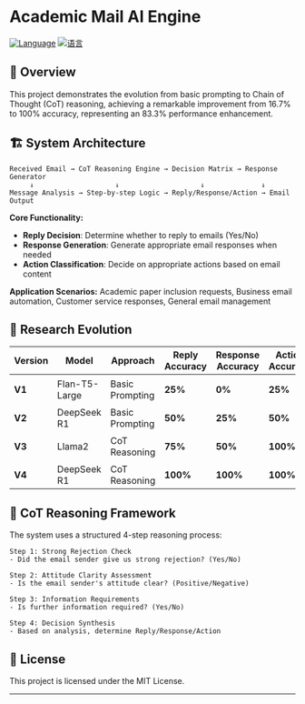 # Academic Mail AI Engine

[![Language](https://img.shields.io/badge/Language-English-blue)](README.md)
[![语言](https://img.shields.io/badge/语言-中文-red)](README.zh-CN.md)


## 🚀 Overview

This project demonstrates the evolution from basic prompting to Chain of Thought (CoT) reasoning, achieving a remarkable improvement from 16.7% to 100% accuracy, representing an 83.3% performance enhancement.

## 🏗️ System Architecture

```
Received Email → CoT Reasoning Engine → Decision Matrix → Response Generator
     ↓                    ↓                    ↓              ↓
Message Analysis → Step-by-step Logic → Reply/Response/Action → Email Output
```

**Core Functionality:**
- **Reply Decision**: Determine whether to reply to emails (Yes/No)
- **Response Generation**: Generate appropriate email responses when needed
- **Action Classification**: Decide on appropriate actions based on email content

**Application Scenarios:** Academic paper inclusion requests, Business email automation, Customer service responses, General email management

## 🔬 Research Evolution

| Version | Model | Approach | Reply Accuracy | Response Accuracy | Action Accuracy | Overall Score | File |
|---------|-------|----------|----------------|------------------|-----------------|---------------|------|
| **V1** | Flan-T5-Large | Basic Prompting | **25%** | **0%** | **25%** | **16.7%** | `V1-Flan-T5-Large.py` |
| **V2** | DeepSeek R1 | Basic Prompting | **50%** | **25%** | **50%** | **41.7%** | `V2-DS.py` |
| **V3** | Llama2 | CoT Reasoning | **75%** | **50%** | **100%** | **75.0%** | `V3-Llama2-CoT.py` |
| **V4** | DeepSeek R1 | CoT Reasoning | **100%** | **100%** | **100%** | **100%** | `V4-DS-CoT.py` |

## 🧠 CoT Reasoning Framework

The system uses a structured 4-step reasoning process:

```
Step 1: Strong Rejection Check
- Did the email sender give us strong rejection? (Yes/No)

Step 2: Attitude Clarity Assessment  
- Is the email sender's attitude clear? (Positive/Negative)

Step 3: Information Requirements
- Is further information required? (Yes/No)

Step 4: Decision Synthesis
- Based on analysis, determine Reply/Response/Action
```





## 📄 License

This project is licensed under the MIT License.

---
